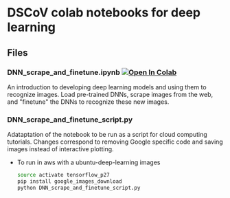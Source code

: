 # DSCoV colab notebooks for deep learning

## Files

### DNN_scrape_and_finetune.ipynb <a href="https://colab.research.google.com/github/dscov-tutorials/deep_learning/blob/master/DNN_scrape_and_finetune.ipynb" target="_parent"><img src="https://colab.research.google.com/assets/colab-badge.svg" alt="Open In Colab"/></a>
An introduction to developing deep learning models and using them to recognize images. Load pre-trained DNNs, scrape images from the web, and "finetune" the DNNs to recognize these new images.

### DNN_scrape_and_finetune_script.py
Adataptation of the notebook to be run as a script for cloud computing tutorials. Changes correspond to removing Google specific code and saving images instead of interactive plotting.

* To run in aws with a ubuntu-deep-learning images

  ```bash
  source activate tensorflow_p27
  pip install google_images_download
  python DNN_scrape_and_finetune_script.py
  ```

